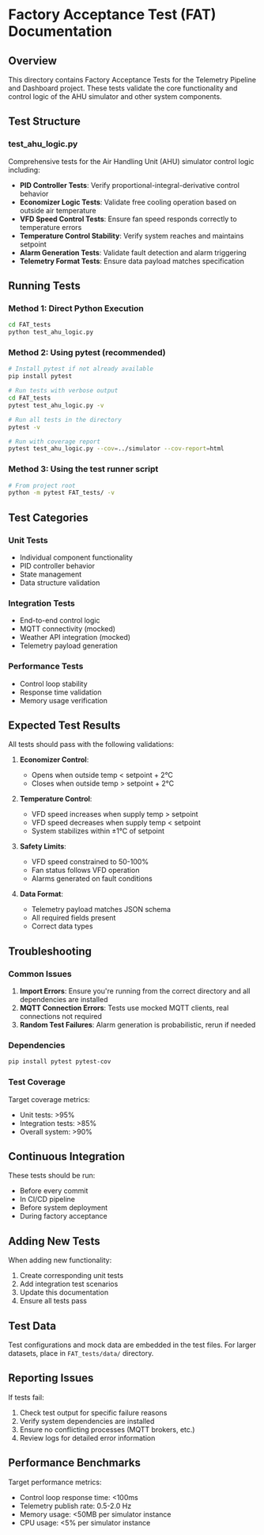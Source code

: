 # Factory Acceptance Test (FAT) Documentation

## Overview

This directory contains Factory Acceptance Tests for the Telemetry Pipeline and Dashboard project. These tests validate the core functionality and control logic of the AHU simulator and other system components.

## Test Structure

### test_ahu_logic.py

Comprehensive tests for the Air Handling Unit (AHU) simulator control logic including:

- **PID Controller Tests**: Verify proportional-integral-derivative control behavior
- **Economizer Logic Tests**: Validate free cooling operation based on outside air temperature
- **VFD Speed Control Tests**: Ensure fan speed responds correctly to temperature errors
- **Temperature Control Stability**: Verify system reaches and maintains setpoint
- **Alarm Generation Tests**: Validate fault detection and alarm triggering
- **Telemetry Format Tests**: Ensure data payload matches specification

## Running Tests

### Method 1: Direct Python Execution

```bash
cd FAT_tests
python test_ahu_logic.py
```

### Method 2: Using pytest (recommended)

```bash
# Install pytest if not already available
pip install pytest

# Run tests with verbose output
cd FAT_tests
pytest test_ahu_logic.py -v

# Run all tests in the directory
pytest -v

# Run with coverage report
pytest test_ahu_logic.py --cov=../simulator --cov-report=html
```

### Method 3: Using the test runner script

```bash
# From project root
python -m pytest FAT_tests/ -v
```

## Test Categories

### Unit Tests

- Individual component functionality
- PID controller behavior
- State management
- Data structure validation

### Integration Tests

- End-to-end control logic
- MQTT connectivity (mocked)
- Weather API integration (mocked)
- Telemetry payload generation

### Performance Tests

- Control loop stability
- Response time validation
- Memory usage verification

## Expected Test Results

All tests should pass with the following validations:

1. **Economizer Control**:

   - Opens when outside temp < setpoint + 2°C
   - Closes when outside temp > setpoint + 2°C

2. **Temperature Control**:

   - VFD speed increases when supply temp > setpoint
   - VFD speed decreases when supply temp < setpoint
   - System stabilizes within ±1°C of setpoint

3. **Safety Limits**:

   - VFD speed constrained to 50-100%
   - Fan status follows VFD operation
   - Alarms generated on fault conditions

4. **Data Format**:
   - Telemetry payload matches JSON schema
   - All required fields present
   - Correct data types

## Troubleshooting

### Common Issues

1. **Import Errors**: Ensure you're running from the correct directory and all dependencies are installed
2. **MQTT Connection Errors**: Tests use mocked MQTT clients, real connections not required
3. **Random Test Failures**: Alarm generation is probabilistic, rerun if needed

### Dependencies

```bash
pip install pytest pytest-cov
```

### Test Coverage

Target coverage metrics:

- Unit tests: >95%
- Integration tests: >85%
- Overall system: >90%

## Continuous Integration

These tests should be run:

- Before every commit
- In CI/CD pipeline
- Before system deployment
- During factory acceptance

## Adding New Tests

When adding new functionality:

1. Create corresponding unit tests
2. Add integration test scenarios
3. Update this documentation
4. Ensure all tests pass

## Test Data

Test configurations and mock data are embedded in the test files. For larger datasets, place in `FAT_tests/data/` directory.

## Reporting Issues

If tests fail:

1. Check test output for specific failure reasons
2. Verify system dependencies are installed
3. Ensure no conflicting processes (MQTT brokers, etc.)
4. Review logs for detailed error information

## Performance Benchmarks

Target performance metrics:

- Control loop response time: <100ms
- Telemetry publish rate: 0.5-2.0 Hz
- Memory usage: <50MB per simulator instance
- CPU usage: <5% per simulator instance

